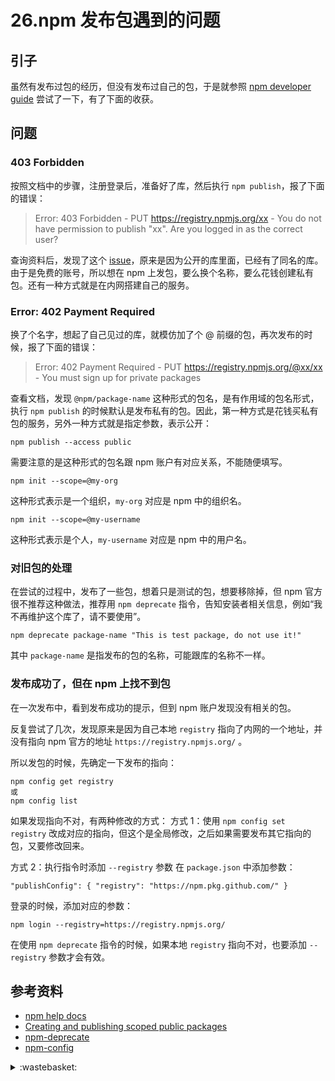 # 26.npm 发布包遇到的问题
## <a name="situation"></a> 引子
虽然有发布过包的经历，但没有发布过自己的包，于是就参照 [npm developer guide][url-blog-29] 尝试了一下，有了下面的收获。

## 问题
### 403 Forbidden
按照文档中的步骤，注册登录后，准备好了库，然后执行 `npm publish`，报了下面的错误：
> Error: 403 Forbidden - PUT https://registry.npmjs.org/xx - You do not have permission to publish "xx". Are you logged in as the correct user?

查询资料后，发现了这个 [issue][url-npm-issue]，原来是因为公开的库里面，已经有了同名的库。由于是免费的账号，所以想在 npm 上发包，要么换个名称，要么花钱创建私有包。还有一种方式就是在内网搭建自己的服务。

### Error: 402 Payment Required
换了个名字，想起了自己见过的库，就模仿加了个 @ 前缀的包，再次发布的时候，报了下面的错误：
>  Error: 402 Payment Required - PUT https://registry.npmjs.org/@xx/xx - You must sign up for private packages

查看文档，发现 `@npm/package-name` 这种形式的包名，是有作用域的包名形式，执行 `npm publish` 的时候默认是发布私有的包。因此，第一种方式是花钱买私有包的服务，另外一种方式就是指定参数，表示公开：
```shell
npm publish --access public
```
需要注意的是这种形式的包名跟 npm 账户有对应关系，不能随便填写。
```shell
npm init --scope=@my-org
```
这种形式表示是一个组织，`my-org` 对应是 npm 中的组织名。
```shell
npm init --scope=@my-username
```
这种形式表示是个人，`my-username` 对应是 npm 中的用户名。

### 对旧包的处理
在尝试的过程中，发布了一些包，想着只是测试的包，想要移除掉，但 npm 官方很不推荐这种做法，推荐用 `npm deprecate` 指令，告知安装者相关信息，例如“我不再维护这个库了，请不要使用”。
```
npm deprecate package-name "This is test package, do not use it!"
```
其中 `package-name` 是指发布的包的名称，可能跟库的名称不一样。

### 发布成功了，但在 npm 上找不到包
在一次发布中，看到发布成功的提示，但到 npm 账户发现没有相关的包。

反复尝试了几次，发现原来是因为自己本地 `registry` 指向了内网的一个地址，并没有指向 npm 官方的地址 `https://registry.npmjs.org/` 。

所以发包的时候，先确定一下发布的指向：
```
npm config get registry
或
npm config list
```
如果发现指向不对，有两种修改的方式：
方式 1：使用 `npm config set registry` 改成对应的指向，但这个是全局修改，之后如果需要发布其它指向的包，又要修改回来。

方式 2：执行指令时添加 `--registry` 参数
在 `package.json` 中添加参数：
```
"publishConfig": { "registry": "https://npm.pkg.github.com/" }
```
登录的时候，添加对应的参数：
```
npm login --registry=https://registry.npmjs.org/
```

在使用 `npm deprecate` 指令的时候，如果本地 `registry` 指向不对，也要添加 `--registry` 参数才会有效。

## 参考资料
- [npm help docs][url-npm-docs]
- [Creating and publishing scoped public packages][url-npm-scoped-publish]
- [npm-deprecate][url-npm-deprecate]
- [npm-config][url-npm-config]

[url-repository-images]:https://xxholic.github.io/segment/images

[url-npm-issue]:https://github.com/npm/npm/issues/8561
[url-npm-scoped-publish]:https://docs.npmjs.com/creating-and-publishing-scoped-public-packages
[url-npm-docs]:https://docs.npmjs.com/
[url-npm-deprecate]:https://docs.npmjs.com/cli/deprecate
[url-npm-config]:https://docs.npmjs.com/cli/v6/commands/npm-config
[url-blog-29]:https://github.com/XXHolic/blog/issues/29

<!-- npm login --registry=https://npm.pkg.github.com/ -->


<details>
<summary>:wastebasket:</summary>

德国哲学家[马克斯·韦伯][url-wiki-person]将理性分为两种：价值理性和工具理性。

简单的说，我们在思考为什么要赚钱？什么样的生活才幸福快乐？这类问题时，我们依赖的那种理性，就叫做**价值理性**。凡是考虑到做一件事的目的何在时，我们动用的那种理性，就是一种价值理性。

我们去做一件事情，用什么样的方法跟手段去达成目标，最有效、最节省精力、最合乎成本效益，这个就是**工具理性**。

马克斯·韦伯当年曾提出过，现代社会很重要的一个危机，就是**工具理性**会随着整个现代化的过程，变的盖过了**价值理性**。简单的讲，就是我们最后很容易忘记，我们为什么活着，为什么要上班。

当我看到这些时，真的是一怔，这个很好的解释了一些时候的麻木。


</details>

[url-wiki-person]:https://en.wikipedia.org/wiki/Max_Weber






